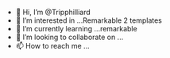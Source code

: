- 👋 Hi, I’m @Tripphilliard
- 👀 I’m interested in ...Remarkable 2 templates
- 🌱 I’m currently learning ...remarkable
- 💞️ I’m looking to collaborate on ...
- 📫 How to reach me ...

<!---
Tripphilliard/Tripphilliard is a ✨ special ✨ repository because its `README.md` (this file) appears on your GitHub profile.
You can click the Preview link to take a look at your changes.
--->
